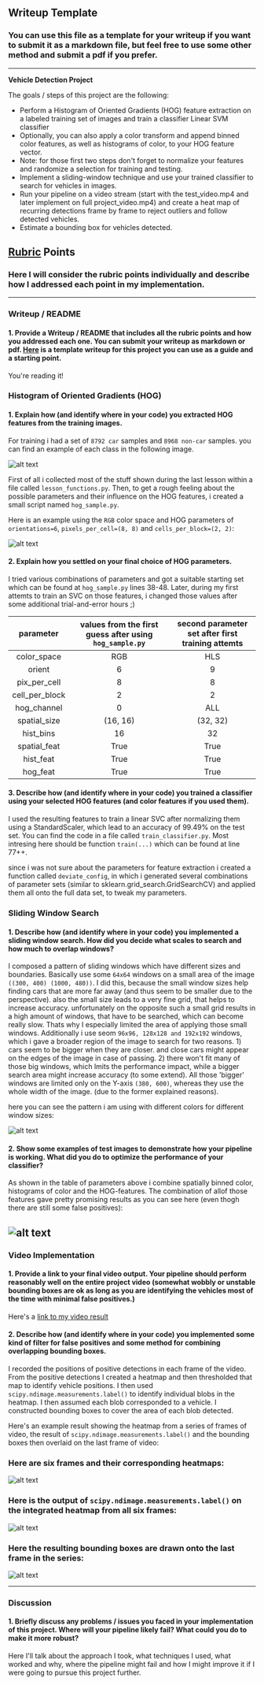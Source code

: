 ## Writeup Template
### You can use this file as a template for your writeup if you want to submit it as a markdown file, but feel free to use some other method and submit a pdf if you prefer.

---

**Vehicle Detection Project**

The goals / steps of this project are the following:

* Perform a Histogram of Oriented Gradients (HOG) feature extraction on a labeled training set of images and train a classifier Linear SVM classifier
* Optionally, you can also apply a color transform and append binned color features, as well as histograms of color, to your HOG feature vector. 
* Note: for those first two steps don't forget to normalize your features and randomize a selection for training and testing.
* Implement a sliding-window technique and use your trained classifier to search for vehicles in images.
* Run your pipeline on a video stream (start with the test_video.mp4 and later implement on full project_video.mp4) and create a heat map of recurring detections frame by frame to reject outliers and follow detected vehicles.
* Estimate a bounding box for vehicles detected.

[//]: # (Image References)
[image1]: ./examples/car_not_car.png
[image2]: ./examples/HOG_example.png
[image3]: ./examples/sliding_window_pattern.png
[image4]: ./examples/sliding_window_results.png
[image5]: ./examples/bboxes_and_heat.png
[image6]: ./examples/labels_map.png
[image7]: ./examples/output_bboxes.png
[video1]: ./project_video.mp4

## [Rubric](https://review.udacity.com/#!/rubrics/513/view) Points
### Here I will consider the rubric points individually and describe how I addressed each point in my implementation.  

---
### Writeup / README

#### 1. Provide a Writeup / README that includes all the rubric points and how you addressed each one.  You can submit your writeup as markdown or pdf.  [Here](https://github.com/udacity/CarND-Vehicle-Detection/blob/master/writeup_template.md) is a template writeup for this project you can use as a guide and a starting point.  

You're reading it!

### Histogram of Oriented Gradients (HOG)

#### 1. Explain how (and identify where in your code) you extracted HOG features from the training images.

For training i had a set of `8792 car` samples and `8968 non-car` samples. you can find an example of each class in the following image.

![alt text][image1]

First of all i collected most of the stuff shown during the last lesson within a file called `lesson_functions.py`.
Then, to get a rough feeling about the possible parameters and their influence on the HOG features, i created a small script named `hog_sample.py`.

Here is an example using the `RGB` color space and HOG parameters of `orientations=6`, `pixels_per_cell=(8, 8)` and `cells_per_block=(2, 2)`:

![alt text][image2]


#### 2. Explain how you settled on your final choice of HOG parameters.

I tried various combinations of parameters and got a suitable starting set which can be found at `hog_sample.py` lines 38-48. Later, during my first attemts to train an SVC on those features, i changed those values after some additional trial-and-error hours ;)

| parameter         		| values from the first guess	after using `hog_sample.py`| second parameter set after first training attemts |
|:---------------------:|:---------------:|:---------------:|
| color_space |	RGB | HLS 	|
| orient |	6 | 9	|
| pix_per_cell |  8	| 8	|
| cell_per_block |  2	| 2	|
| hog_channel | 0	| ALL	|
| spatial_size |  (16, 16)	| (32, 32)	|
| hist_bins | 16	| 32	|
| spatial_feat | True	| True	|
| hist_feat |	True | True	|
| hog_feat | True	| True	|


#### 3. Describe how (and identify where in your code) you trained a classifier using your selected HOG features (and color features if you used them).

I used the resulting features to train a linear SVC after normalizing them using a StandardScaler, which lead to an accuracy of 99.49% on the test set. You can find the code in a file called `train_classifier.py`. Most intresing here should be function `train(...)` which can be found at line 77++.

since i was not sure about the parameters for feature extraction i created a function called `deviate_config`, in which i generated several combinations of parameter sets (similar to sklearn.grid_search.GridSearchCV) and applied them all onto the full data set, to tweak my parameters.


### Sliding Window Search

#### 1. Describe how (and identify where in your code) you implemented a sliding window search.  How did you decide what scales to search and how much to overlap windows?

I composed a pattern of sliding windows which have different sizes and boundaries. Basically use some `64x64` windows on a small area of the image `((300, 400) (1000, 480))`. I did this, because the small window sizes help finding cars that are more far away (and thus seem to be smaller due to the perspective). also the small size leads to a very fine grid, that helps to increase accuracy. unfortunately on the opposite such a small grid results in a high amount of windows, that have to be searched, which can become really slow. Thats why I especially limited the area of applying those small windows.
Additionally i use seom `96x96, 128x128 and 192x192` windows, which i gave a broader region of the image to search for two reasons. 1) cars seem to be bigger when they are closer. and close cars might appear on the edges of the image in case of passing. 2) there won't fit many of those big windows, which lmits the performance impact, while a bigger search area might increase accuracy (to some extend).
All those 'bigger' windows are limited only on the Y-axis `(380, 600)`, whereas they use the whole width of the image. (due to the former explained reasons).

here you can see the pattern i am using with different colors for different window sizes:

![alt text][image3]

#### 2. Show some examples of test images to demonstrate how your pipeline is working.  What did you do to optimize the performance of your classifier?

As shown in the table of parameters above i combine spatially binned color, histograms of color and the HOG-features. The combination of allof those features gave pretty promising results as you can see here (even thogh there are still some false positives):

![alt text][image4]
---

### Video Implementation

#### 1. Provide a link to your final video output.  Your pipeline should perform reasonably well on the entire project video (somewhat wobbly or unstable bounding boxes are ok as long as you are identifying the vehicles most of the time with minimal false positives.)
Here's a [link to my video result](./project_video.mp4)


#### 2. Describe how (and identify where in your code) you implemented some kind of filter for false positives and some method for combining overlapping bounding boxes.

I recorded the positions of positive detections in each frame of the video.  From the positive detections I created a heatmap and then thresholded that map to identify vehicle positions.  I then used `scipy.ndimage.measurements.label()` to identify individual blobs in the heatmap.  I then assumed each blob corresponded to a vehicle.  I constructed bounding boxes to cover the area of each blob detected.  

Here's an example result showing the heatmap from a series of frames of video, the result of `scipy.ndimage.measurements.label()` and the bounding boxes then overlaid on the last frame of video:

### Here are six frames and their corresponding heatmaps:

![alt text][image5]

### Here is the output of `scipy.ndimage.measurements.label()` on the integrated heatmap from all six frames:
![alt text][image6]

### Here the resulting bounding boxes are drawn onto the last frame in the series:
![alt text][image7]



---

### Discussion

#### 1. Briefly discuss any problems / issues you faced in your implementation of this project.  Where will your pipeline likely fail?  What could you do to make it more robust?

Here I'll talk about the approach I took, what techniques I used, what worked and why, where the pipeline might fail and how I might improve it if I were going to pursue this project further.  

